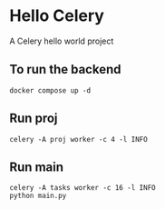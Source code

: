 # Hello Celery

A Celery hello world project

## To run the backend

`docker compose up -d`

## Run proj

`celery -A proj worker -c 4 -l INFO`

## Run main 

```shell
celery -A tasks worker -c 16 -l INFO
python main.py
```